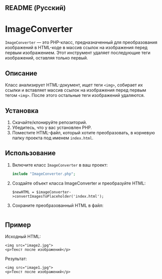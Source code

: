 ## README (Русский)
# ImageConverter

`ImageConverter` — это PHP-класс, предназначенный для преобразования изображений в HTML-коде в массив ссылок на изображения перед первым изображением. Этот инструмент удаляет последующие теги изображений, оставляя только первый.

## Описание

Класс анализирует HTML-документ, ищет теги `<img>`, собирает их ссылки и вставляет массив ссылок на изображения перед первым тегом `<img>`. После этого остальные теги изображений удаляются.

## Установка

1. Скачайте/клонируйте репозиторий.
2. Убедитесь, что у вас установлен PHP.
3. Поместите HTML-файл, который хотите преобразовать, в корневую папку проекта под именем `index.html`.

## Использование

1. Включите класс `ImageConverter` в ваш проект:
   ```php
   include "ImageConverter.php"; 
   ```
2. Создайте объект класса ImageConverter и преобразуйте HTML:
    ```$imageConverter = new ImageConverter();
    $newHTML = $imageConverter->convertImagesToPlaceholder('index.html');
    ```
3. Сохраните преобразованный HTML в файл:
    ```file_put_contents('out.html', $newHTML); 
    ```

## Пример
Исходный HTML:
```<img src="image1.jpg">
<img src="image2.jpg">
<p>Текст после изображений</p>
```

Результат:
```["image1.jpg", "image2.jpg"]
<img src="image1.jpg">
<p>Текст после изображений</p>
```